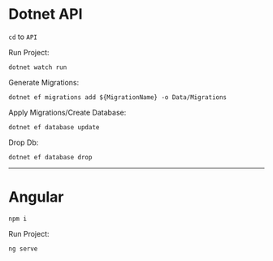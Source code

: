 # Dotnet API

`cd` to `API`

Run Project:

`dotnet watch run`

Generate Migrations:

`dotnet ef migrations add ${MigrationName} -o Data/Migrations`

Apply Migrations/Create Database:

`dotnet ef database update`

Drop Db:

`dotnet ef database drop`

---

# Angular

`npm i`

Run Project:

`ng serve`